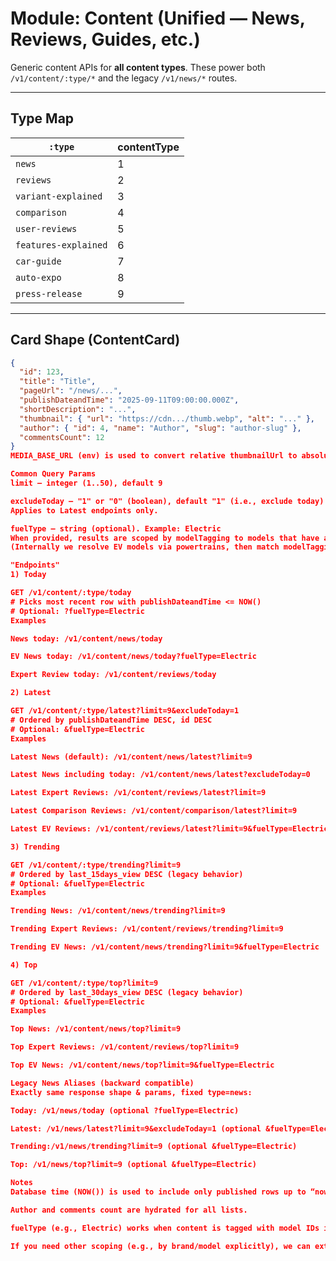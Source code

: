 # Module: Content (Unified — News, Reviews, Guides, etc.)

Generic content APIs for **all content types**. These power both `/v1/content/:type/*` and the legacy `/v1/news/*` routes.

---

## Type Map

| `:type`               | contentType |
|-----------------------|-------------|
| `news`                | 1 |
| `reviews`             | 2 |
| `variant-explained`   | 3 |
| `comparison`          | 4 |
| `user-reviews`        | 5 |
| `features-explained`  | 6 |
| `car-guide`           | 7 |
| `auto-expo`           | 8 |
| `press-release`       | 9 |

---

## Card Shape (ContentCard)

```json
{
  "id": 123,
  "title": "Title",
  "pageUrl": "/news/...",
  "publishDateandTime": "2025-09-11T09:00:00.000Z",
  "shortDescription": "...",
  "thumbnail": { "url": "https://cdn.../thumb.webp", "alt": "..." },
  "author": { "id": 4, "name": "Author", "slug": "author-slug" },
  "commentsCount": 12
}
MEDIA_BASE_URL (env) is used to convert relative thumbnailUrl to absolute.

Common Query Params
limit — integer (1..50), default 9

excludeToday — "1" or "0" (boolean), default "1" (i.e., exclude today)
Applies to Latest endpoints only.

fuelType — string (optional). Example: Electric
When provided, results are scoped by modelTagging to models that have at least one powertrain with the given fuel type (e.g., Electric).
(Internally we resolve EV models via powertrains, then match modelTagging in content.)

"Endpoints"
1) Today

GET /v1/content/:type/today
# Picks most recent row with publishDateandTime <= NOW()
# Optional: ?fuelType=Electric
Examples

News today: /v1/content/news/today

EV News today: /v1/content/news/today?fuelType=Electric

Expert Review today: /v1/content/reviews/today

2) Latest

GET /v1/content/:type/latest?limit=9&excludeToday=1
# Ordered by publishDateandTime DESC, id DESC
# Optional: &fuelType=Electric
Examples

Latest News (default): /v1/content/news/latest?limit=9

Latest News including today: /v1/content/news/latest?excludeToday=0

Latest Expert Reviews: /v1/content/reviews/latest?limit=9

Latest Comparison Reviews: /v1/content/comparison/latest?limit=9

Latest EV Reviews: /v1/content/reviews/latest?limit=9&fuelType=Electric

3) Trending

GET /v1/content/:type/trending?limit=9
# Ordered by last_15days_view DESC (legacy behavior)
# Optional: &fuelType=Electric
Examples

Trending News: /v1/content/news/trending?limit=9

Trending Expert Reviews: /v1/content/reviews/trending?limit=9

Trending EV News: /v1/content/news/trending?limit=9&fuelType=Electric

4) Top

GET /v1/content/:type/top?limit=9
# Ordered by last_30days_view DESC (legacy behavior)
# Optional: &fuelType=Electric
Examples

Top News: /v1/content/news/top?limit=9

Top Expert Reviews: /v1/content/reviews/top?limit=9

Top EV News: /v1/content/news/top?limit=9&fuelType=Electric

Legacy News Aliases (backward compatible)
Exactly same response shape & params, fixed type=news:

Today: /v1/news/today (optional ?fuelType=Electric)

Latest: /v1/news/latest?limit=9&excludeToday=1 (optional &fuelType=Electric)

Trending:/v1/news/trending?limit=9 (optional &fuelType=Electric)

Top: /v1/news/top?limit=9 (optional &fuelType=Electric)

Notes
Database time (NOW()) is used to include only published rows up to “now” for Today/Latest.

Author and comments count are hydrated for all lists.

fuelType (e.g., Electric) works when content is tagged with model IDs in modelTagging. We resolve models with the given fuel type via powertrains and filter content accordingly.

If you need other scoping (e.g., by brand/model explicitly), we can extend the API with brandId/modelId params later.





